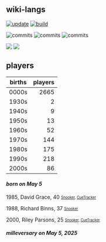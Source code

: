 ## wiki-langs
[![update](https://github.com/dreamerminsk/wiki-langs/actions/workflows/update-tables.yml/badge.svg)](https://github.com/dreamerminsk/wiki-langs/actions/workflows/update-tables.yml)
[![build](https://github.com/dreamerminsk/wiki-langs/actions/workflows/build.yml/badge.svg)](https://github.com/dreamerminsk/wiki-langs/actions/workflows/build.yml)

![commits](https://img.shields.io/github/commit-activity/y/dreamerminsk/wiki-langs)
![commits](https://img.shields.io/github/commit-activity/m/dreamerminsk/wiki-langs)
![commits](https://img.shields.io/github/commit-activity/w/dreamerminsk/wiki-langs)

![](https://img.shields.io/github/languages/code-size/dreamerminsk/wiki-langs)
![](https://img.shields.io/github/repo-size/dreamerminsk/wiki-langs)

## players
| births | players |
| :----: | ------: |
| 0000s | 2665 |
| 1930s | 2 |
| 1940s | 9 |
| 1950s | 13 |
| 1960s | 52 |
| 1970s | 144 |
| 1980s | 175 |
| 1990s | 218 |
| 2000s | 86 |

#### ***born on May  5***
1985, David Grace, 40 <sub><sup>[Snooker](http://www.snooker.org/res/index.asp?player=67), [CueTracker](http://cuetracker.net/Players/david-grace/)</sup></sub>

1988, Richard Binns, 37 <sub><sup>[Snooker](http://www.snooker.org/res/index.asp?player=2482)</sup></sub>

2000, Riley Parsons, 25 <sub><sup>[Snooker](http://www.snooker.org/res/index.asp?player=2479), [CueTracker](http://cuetracker.net/Players/riley-parsons/)</sup></sub>


#### ***milleversary on May  5, 2025***



